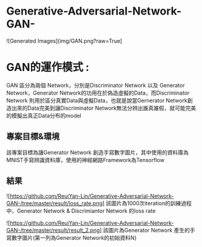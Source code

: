 # Generative-Adversarial-Network-GAN-
![Generated Images](img/GAN.png?raw=True]
# GAN的運作模式 :
  GAN 區分為兩個 Network，分別是Discriminator Network 以及 Generator Network，Generator Network的功用在於偽造虛擬的Data，而Discriminator Network 則用於區分真實Data與虛擬Data，也就是說當Gernerator Network創造出來的Data完美到讓Discriminator Network無法分辨出誰真誰假，就可能完美的模擬出真正Data分布的model 

## 專案目標&環境
  該專案目標為讓Generator Network 創造手寫數字圖片，其中使用的資料庫為MNIST手寫辨識資料庫，使用的神經網路Framework為Tensorflow

## 結果
![https://github.com/ReuiYan-Lin/Generative-Adversarial-Network-GAN-/tree/master/result/loss_rate.png]
  該圖片為1000次iteration的訓練過程中，Generator Network & Discrimiantor Network 的loss rate
  
![https://github.com/ReuiYan-Lin/Generative-Adversarial-Network-GAN-/tree/master/result/result_2.png] 
  該圖片為Generator Network 產生的手寫數字圖片(第一列為Generator Network的初始資料N)
  
